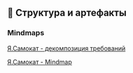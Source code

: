 ## 📁 Структура и артефакты

### Mindmaps
[Я.Самокат - декомпозиция требований](https://miro.com/app/board/uXjVP2poiic=/?share_link_id=175033513820)

[Я.Самокат - Mindmap]([https://miro.com/app/board/uXjVP2poiic=/?share_link_id=175033513820](https://drive.google.com/file/d/14f20RsOAwXa0Dc6Cwkg6GXGpX8rUrT7t/view?usp=sharing)) 

